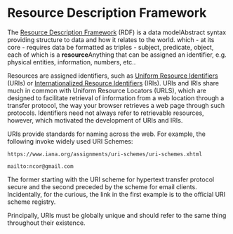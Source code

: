 <!DOCTYPE html>
<html lang="en">
<head>
    <meta charset="UTF-8">
    <title>Your Page Title</title>
    <link rel="stylesheet" href="https://raw.githubusercontent.com/johnbeve/NCOR-Test/main/docs/stylesheets/extra.css">
</head>
<body>

<h1>Resource Description Framework</h1>

<p>The <a href="https://www.w3.org/TR/rdf11-concepts/">Resource Description Framework</a> (RDF) is a 
<span class="tooltip">data model<span class="tooltiptext">Abstract syntax providing structure to data and how it relates to the world.</span></span> 
which - at its core - requires data be formatted as triples - subject, predicate, object, each of which is a <span class="tooltip"><b>resource</b><span class="tooltiptext">Anything that can be assigned an identifier, e.g. physical entities, information, numbers, etc.</span></span>. 

Resources are assigned identifiers, such as [Uniform Resource Identifiers](https://en.wikipedia.org/wiki/Uniform_Resource_Identifier) (URIs) or [Internationalized Resource Identifiers](https://en.wikipedia.org/wiki/Internationalized_Resource_Identifier) (IRIs). URIs and IRIs share much in common with Uniform Resource Locators (URLS), which are designed to facilitate retrieval of information from a web location through a transfer protocol, the way your browser retrieves a web page through such protocols. Identifiers need not always refer to retrievable resources, however, which motivated the development of URIs and IRIs. 

URIs provide standards for naming across the web. For example, the following invoke widely used URI Schemes:  
```
https://www.iana.org/assignments/uri-schemes/uri-schemes.xhtml
```
```
mailto:ncor@gmail.com
```
The former starting with the URI scheme for hypertext transfer protocol secure and the second preceded by the scheme for email clients. Incidentally, for the curious, the link in the first example is to the official URI scheme registry. 

Principally, URIs must be globally unique and should refer to the same thing throughout their existence. 
</p> 
</body>
</html>

